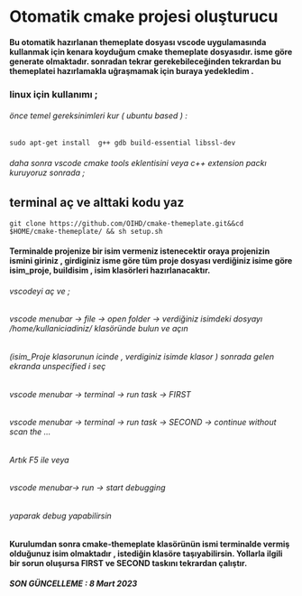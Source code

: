 # Otomatik cmake projesi oluşturucu
#### Bu otomatik hazırlanan themeplate dosyası vscode uygulamasında kullanmak için kenara koyduğum cmake themeplate dosyasıdır. isme göre generate olmaktadır. sonradan tekrar gerekebileceğinden tekrardan bu themeplatei hazırlamakla uğraşmamak için buraya yedekledim .   
   
### linux için kullanımı ;   

###### önce temel gereksinimleri kur ( ubuntu based ) :   
`sudo apt-get install  g++ gdb build-essential libssl-dev `
###### daha sonra vscode cmake tools eklentisini veya c++ extension packı kuruyoruz sonrada ;   
   
## terminal aç ve alttaki kodu yaz   

`git clone https://github.com/OIHD/cmake-themeplate.git&&cd $HOME/cmake-themeplate/ && sh setup.sh   `

#### Terminalde projenize bir isim vermeniz istenecektir oraya projenizin ismini giriniz , girdiginiz isme göre tüm proje dosyası verdiğiniz isime göre isim_proje, buildisim , isim klasörleri hazırlanacaktır.   
   
###### vscodeyi aç ve ;   

###### vscode menubar -> file -> open folder -> verdiğiniz isimdeki dosyayı /home/kullaniciadiniz/ klasöründe bulun ve açın
###### (isim_Proje klasorunun icinde , verdiginiz isimde klasor ) sonrada gelen ekranda unspecified i seç
   
###### vscode menubar -> terminal -> run task -> FIRST
###### vscode menubar -> terminal -> run task -> SECOND -> continue without scan the ...   

###### Artık F5 ile veya
###### vscode menubar-> run -> start debugging
###### yaparak debug yapabilirsin

#### Kurulumdan sonra cmake-themeplate klasörünün ismi terminalde vermiş olduğunuz isim olmaktadır , istediğin klasöre taşıyabilirsin. Yollarla ilgili bir sorun oluşursa FIRST ve SECOND taskını tekrardan çalıştır.

##### SON GÜNCELLEME : 8 Mart 2023
